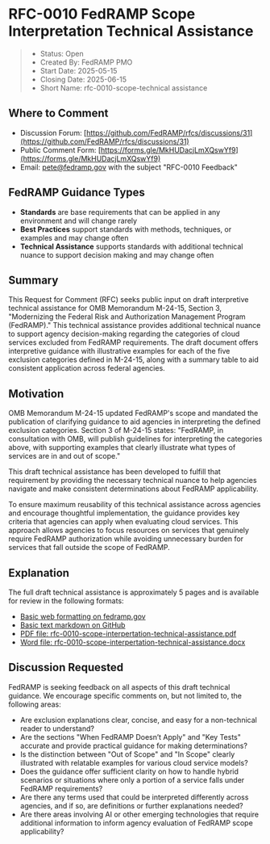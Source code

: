 # RFC-0010 FedRAMP Scope Interpretation Technical Assistance

> - Status: Open
> - Created By: FedRAMP PMO
> - Start Date: 2025-05-15
> - Closing Date: 2025-06-15
> - Short Name: rfc-0010-scope-technical assistance

## Where to Comment

- Discussion Forum: [https://github.com/FedRAMP/rfcs/discussions/31](https://github.com/FedRAMP/rfcs/discussions/31)
- Public Comment Form: [https://forms.gle/MkHUDacjLmXQswYf9](https://forms.gle/MkHUDacjLmXQswYf9)
- Email: pete@fedramp.gov with the subject "RFC-0010 Feedback"

## FedRAMP Guidance Types

- **Standards** are base requirements that can be applied in any environment and will change rarely
- **Best Practices** support standards with methods, techniques, or examples and may change often
- **Technical Assistance** supports standards with additional technical nuance to support decision making and may change often


## Summary

This Request for Comment (RFC) seeks public input on draft interpretive technical assistance for OMB Memorandum M-24-15, Section 3, "Modernizing the Federal Risk and Authorization Management Program (FedRAMP)." This technical assistance provides additional technical nuance to support agency decision-making regarding the categories of cloud services excluded from FedRAMP requirements. The draft document offers interpretive guidance with illustrative examples for each of the five exclusion categories defined in M-24-15, along with a summary table to aid consistent application across federal agencies.

## Motivation

OMB Memorandum M-24-15 updated FedRAMP's scope and mandated the publication of clarifying guidance to aid agencies in interpreting the defined exclusion categories. Section 3 of M-24-15 states: "FedRAMP, in consultation with OMB, will publish guidelines for interpreting the categories above, with supporting examples that clearly illustrate what types of services are in and out of scope."

This draft technical assistance has been developed to fulfill that requirement by providing the necessary technical nuance to help agencies navigate and make consistent determinations about FedRAMP applicability.

To ensure maximum reusability of this technical assistance across agencies and encourage thoughtful implementation, the guidance provides key criteria that agencies can apply when evaluating cloud services. This approach allows agencies to focus resources on services that genuinely require FedRAMP authorization while avoiding unnecessary burden for services that fall outside the scope of FedRAMP.

## Explanation

The full draft technical assistance is approximately 5 pages and is available for review in the following formats:

- [Basic web formatting on fedramp.gov](https://fedramp.gov/updates/rfcs/0010)
- [Basic text markdown on GitHub](https://github.com/FedRAMP/rfcs/discussions/31)
- [PDF file: rfc-0010-scope-interpertation-technical-assistance.pdf](https://github.com/FedRAMP/rfcs/raw/main/rfc/assets/0010-FedRAMP-scope-interpretation-technical-assistance.pdf)
- [Word file: rfc-0010-scope-interpertation-technical-assistance.docx](https://github.com/FedRAMP/rfcs/raw/main/rfc/assets/0010-FedRAMP-scope-interpretation-technical-assistance.docx)


## Discussion Requested

FedRAMP is seeking feedback on all aspects of this draft technical guidance. We encourage specific comments on, but not limited to, the following areas:

- Are exclusion explanations clear, concise, and easy for a non-technical reader to understand?
- Are the sections "When FedRAMP Doesn’t Apply" and "Key Tests" accurate and provide practical guidance for making determinations?
- Is the distinction between "Out of Scope" and "In Scope" clearly illustrated with relatable examples for various cloud service models?
- Does the guidance offer sufficient clarity on how to handle hybrid scenarios or situations where only a portion of a service falls under FedRAMP requirements?
- Are there any terms used that could be interpreted differently across agencies, and if so, are definitions or further explanations needed?
- Are there areas involving AI or other emerging technologies that require additional information to inform agency evaluation of FedRAMP scope applicability? 

